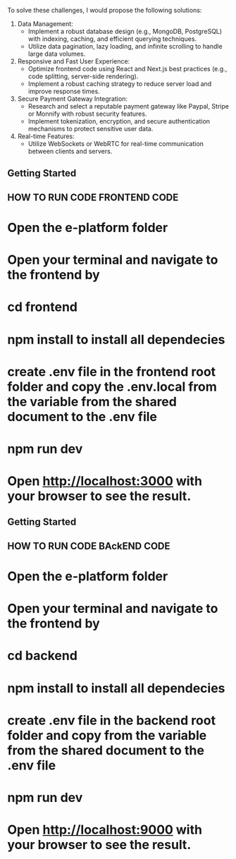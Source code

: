 To solve these challenges, I would propose the following solutions:

1. Data Management:
   - Implement a robust database design (e.g., MongoDB, PostgreSQL) with indexing, caching, and efficient querying techniques.
   - Utilize data pagination, lazy loading, and infinite scrolling to handle large data volumes.
2. Responsive and Fast User Experience:
   - Optimize frontend code using React and Next.js best practices (e.g., code splitting, server-side rendering).
   - Implement a robust caching strategy to reduce server load and improve response times.
3. Secure Payment Gateway Integration:
   - Research and select a reputable payment gateway like Paypal, Stripe or Monnify with robust security features.
   - Implement tokenization, encryption, and secure authentication mechanisms to protect sensitive user data.
4. Real-time Features:
   - Utilize WebSockets or WebRTC for real-time communication between clients and servers.

## Getting Started

## HOW TO RUN CODE FRONTEND CODE

# Open the e-platform folder

# Open your terminal and navigate to the frontend by

# cd frontend

# npm install to install all dependecies

# create .env file in the frontend root folder and copy the .env.local from the variable from the shared document to the .env file

# npm run dev

# Open [http://localhost:3000](http://localhost:3000) with your browser to see the result.

## Getting Started

## HOW TO RUN CODE BAckEND CODE

# Open the e-platform folder

# Open your terminal and navigate to the frontend by

# cd backend

# npm install to install all dependecies

# create .env file in the backend root folder and copy from the variable from the shared document to the .env file

# npm run dev

# Open [http://localhost:9000](http://localhost:9000) with your browser to see the result.
